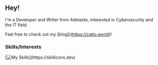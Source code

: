 ## Hey!

I'm a Developer and Writer from Adelaide, interested in Cybersecurity and the IT field.

Feel free to check out my [blog])(https://catto.world)!

### Skills/Interests
[![My Skills](https://skillicons.dev/icons?i=ansible,linux,bash,cloudflare,py,cs,unity,js,html,css,)](https://skillicons.dev)

<!--
**rainyskye/rainyskye** is a ✨ _special_ ✨ repository because its `README.md` (this file) appears on your GitHub profile.

Here are some ideas to get you started:

- 🔭 I’m currently working on ...
- 🌱 I’m currently learning ...
- 👯 I’m looking to collaborate on ...
- 🤔 I’m looking for help with ...
- 💬 Ask me about ...
- 📫 How to reach me: ...
- 😄 Pronouns: ...
- ⚡ Fun fact: ...
-->
